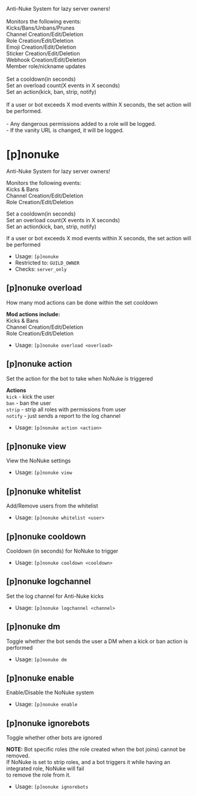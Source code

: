 Anti-Nuke System for lazy server owners!<br/><br/>Monitors the following events:<br/>Kicks/Bans/Unbans/Prunes<br/>Channel Creation/Edit/Deletion<br/>Role Creation/Edit/Deletion<br/>Emoji Creation/Edit/Deletion<br/>Sticker Creation/Edit/Deletion<br/>Webhook Creation/Edit/Deletion<br/>Member role/nickname updates<br/><br/>Set a cooldown(in seconds)<br/>Set an overload count(X events in X seconds)<br/>Set an action(kick, ban, strip, notify)<br/><br/>If a user or bot exceeds X mod events within X seconds, the set action will be performed.<br/><br/>- Any dangerous permissions added to a role will be logged.<br/>- If the vanity URL is changed, it will be logged.

# [p]nonuke
Anti-Nuke System for lazy server owners!<br/>

Monitors the following events:<br/>
Kicks & Bans<br/>
Channel Creation/Edit/Deletion<br/>
Role Creation/Edit/Deletion<br/>

Set a cooldown(in seconds)<br/>
Set an overload count(X events in X seconds)<br/>
Set an action(kick, ban, strip, notify)<br/>

If a user or bot exceeds X mod events within X seconds, the set action will be performed<br/>
 - Usage: `[p]nonuke`
 - Restricted to: `GUILD_OWNER`
 - Checks: `server_only`
## [p]nonuke overload
How many mod actions can be done within the set cooldown<br/>

**Mod actions include:**<br/>
Kicks & Bans<br/>
Channel Creation/Edit/Deletion<br/>
Role Creation/Edit/Deletion<br/>
 - Usage: `[p]nonuke overload <overload>`
## [p]nonuke action
Set the action for the bot to take when NoNuke is triggered<br/>

**Actions**<br/>
`kick` - kick the user<br/>
`ban` - ban the user<br/>
`strip` - strip all roles with permissions from user<br/>
`notify` - just sends a report to the log channel<br/>
 - Usage: `[p]nonuke action <action>`
## [p]nonuke view
View the NoNuke settings<br/>
 - Usage: `[p]nonuke view`
## [p]nonuke whitelist
Add/Remove users from the whitelist<br/>
 - Usage: `[p]nonuke whitelist <user>`
## [p]nonuke cooldown
Cooldown (in seconds) for NoNuke to trigger<br/>
 - Usage: `[p]nonuke cooldown <cooldown>`
## [p]nonuke logchannel
Set the log channel for Anti-Nuke kicks<br/>
 - Usage: `[p]nonuke logchannel <channel>`
## [p]nonuke dm
Toggle whether the bot sends the user a DM when a kick or ban action is performed<br/>
 - Usage: `[p]nonuke dm`
## [p]nonuke enable
Enable/Disable the NoNuke system<br/>
 - Usage: `[p]nonuke enable`
## [p]nonuke ignorebots
Toggle whether other bots are ignored<br/>

**NOTE:** Bot specific roles (the role created when the bot joins) cannot be removed.<br/>
If NoNuke is set to strip roles, and a bot triggers it while having an integrated role, NoNuke will fail<br/>
to remove the role from it.<br/>
 - Usage: `[p]nonuke ignorebots`

